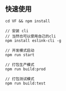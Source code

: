 ## 快速使用
```shell script
cd VF && npm install
```

```shell script
// 安装 cli
// 当然也可以使用自己的cli
npm install eslink-cli -g
```

```shell script
// 开发模式启动
npm run start
```

```shell script
// 打包生产模式
npm run build:prod

// 打包测试模式
npm run build:test
```